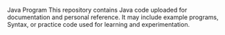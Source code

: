 Java Program
This repository contains Java code uploaded for documentation and personal reference.
It may include example programs, Syntax, or practice code used for learning and experimentation.

